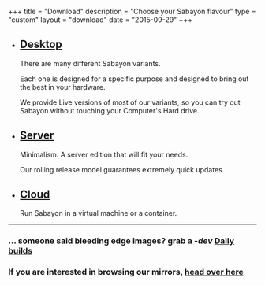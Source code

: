 +++
title = "Download"
description = "Choose your Sabayon flavour"
type = "custom"
layout = "download"
date = "2015-09-29"
+++

* ## [Desktop](/desktop)

    There are many different Sabayon variants.

    Each one is designed for a specific purpose and designed to bring out the best in your hardware.

    We provide Live versions of most of our variants, so you can try out Sabayon without touching your Computer's Hard drive.

* ## [Server](/server)

    Minimalism. A server edition that will fit your needs.

    Our rolling release model guarantees extremely quick updates.

* ## [Cloud](/cloud)

    Run Sabayon in a virtual machine or a container.

<hr />

### ... someone said bleeding edge images? grab a *-dev* [Daily builds](http://dl.sabayon.org/iso/daily/daily.html)

### If you are interested in browsing our mirrors, [head over here](/mirrors)
